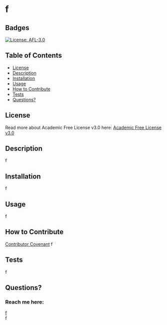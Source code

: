 # f
  ## Badges
  [![License: AFL-3.0](https://img.shields.io/badge/License-AFL--3.0-lightgrey.svg)](https://opensource.org/licenses/AFL-3.0)
 
  ## Table of Contents

  * [License](#license)
  * [Description](#description)
  * [Installation](#installation)
  * [Usage](#usage)
  * [How to Contribute](#how-to-contribute)
  * [Tests](#tests)
  * [Questions?](#questions)
  
  ## License
  Read more about Academic Free License v3.0 here:
  [Academic Free License v3.0](https://opensource.org/licenses/AFL-3.0)
  
  ## Description
  f
 
  ## Installation
  f
  
  ## Usage
  f
  
  ## How to Contribute
  [Contributor Covenant](https://www.contributor-covenant.org/) 
  f
 
  ## Tests
  f
  
  ## Questions?
  ### Reach me here: 
  [f](https://github.com/f)  
  f